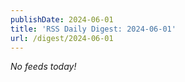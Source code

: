 ```yaml
---
publishDate: 2024-06-01
title: 'RSS Daily Digest: 2024-06-01'
url: /digest/2024-06-01
---
```


_No feeds today!_
